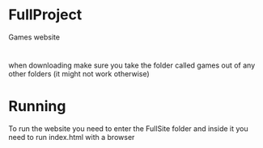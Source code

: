 # FullProject
Games website
#
when downloading make sure you take the folder called games out of any other folders (it might not work otherwise)
# Running
To run the website you need to enter the FullSite folder and inside it you need to run index.html with a browser
